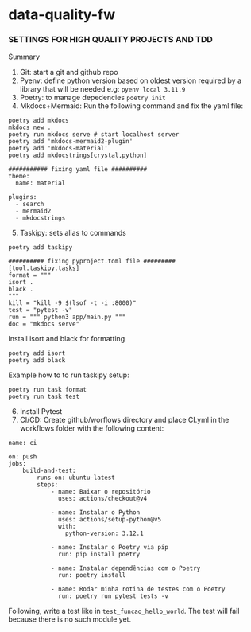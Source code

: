# data-quality-fw


### SETTINGS FOR HIGH QUALITY PROJECTS AND TDD

Summary
1. Git: start a git and github repo
2. Pyenv: define python version based on oldest version required by a library that will be needed e.g:
```pyenv local 3.11.9```
3. Poetry: to manage depedencies
```poetry init```
4. Mkdocs+Mermaid: Run the following command and fix the yaml file:
```
poetry add mkdocs
mkdocs new . 
poetry run mkdocs serve # start localhost server
poetry add 'mkdocs-mermaid2-plugin'
poetry add 'mkdocs-material'
poetry add mkdocstrings[crystal,python]

########### fixing yaml file ##########
theme:
  name: material

plugins:
  - search
  - mermaid2
  - mkdocstrings
```
5. Taskipy: sets alias to commands
```
poetry add taskipy

########## fixing pyproject.toml file ######### 
[tool.taskipy.tasks]
format = """
isort . 
black .
"""
kill = "kill -9 $(lsof -t -i :8000)"
test = "pytest -v"
run = """ python3 app/main.py """
doc = "mkdocs serve"
```
Install isort and black for formatting
```
poetry add isort
poetry add black
```

Example how to to run taskipy setup:
``` 
poetry run task format
poetry run task test
```
6. Install Pytest
7. CI/CD: Create github/worflows directory and place CI.yml in the workflows folder with the following content:
```
name: ci

on: push
jobs:
    build-and-test:
        runs-on: ubuntu-latest
        steps:
            - name: Baixar o repositório
              uses: actions/checkout@v4

            - name: Instalar o Python
              uses: actions/setup-python@v5
              with:
                python-version: 3.12.1

            - name: Instalar o Poetry via pip
              run: pip install poetry

            - name: Instalar dependências com o Poetry
              run: poetry install

            - name: Rodar minha rotina de testes com o Poetry
              run: poetry run pytest tests -v
```
Following, write a test like in `test_funcao_hello_world`. The test will fail because there is no such module yet.